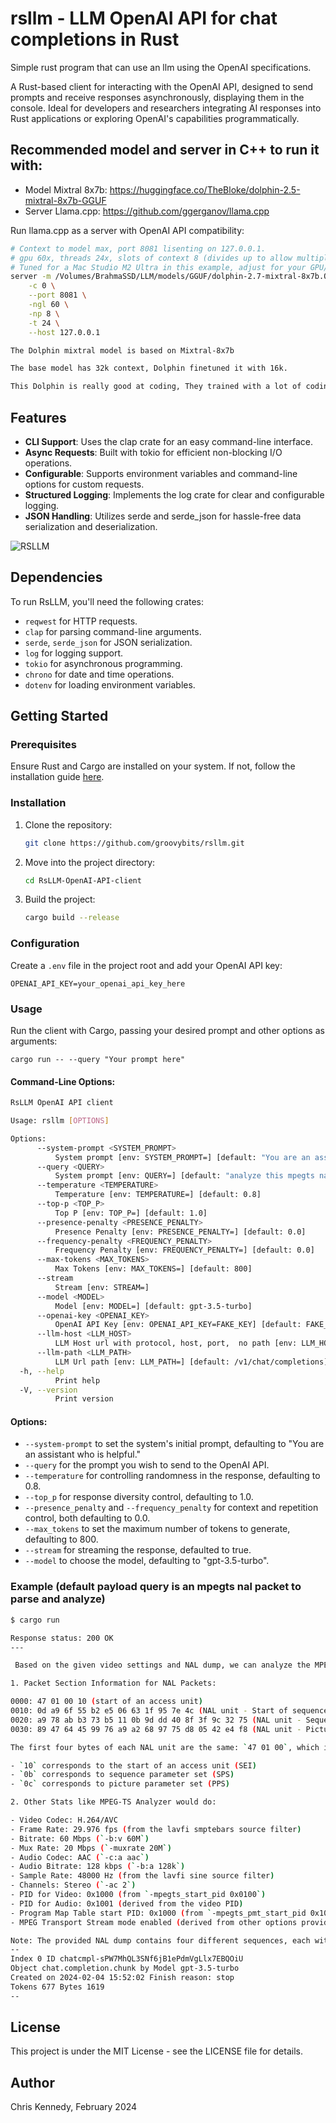 # rsllm - LLM OpenAI API for chat completions in Rust

Simple rust program that can use an llm using the OpenAI specifications.

A Rust-based client for interacting with the OpenAI API, designed to send prompts and receive responses asynchronously, displaying them in the console. Ideal for developers and researchers integrating AI responses into Rust applications or exploring OpenAI's capabilities programmatically.

## Recommended model and server in C++ to run it with:
- Model Mixtral 8x7b: <https://huggingface.co/TheBloke/dolphin-2.5-mixtral-8x7b-GGUF>
- Server Llama.cpp: <https://github.com/ggerganov/llama.cpp>

Run llama.cpp as a server with OpenAI API compatibility:

```bash
# Context to model max, port 8081 lisenting on 127.0.0.1.
# gpu 60x, threads 24x, slots of context 8 (divides up to allow multiple requests to the model).
# Tuned for a Mac Studio M2 Ultra in this example, adjust for your GPU/CPU.
server -m /Volumes/BrahmaSSD/LLM/models/GGUF/dolphin-2.7-mixtral-8x7b.Q5_K_M.gguf \
    -c 0 \
    --port 8081 \
    -ngl 60 \
    -np 8 \
    -t 24 \
    --host 127.0.0.1
```

```markdown
The Dolphin mixtral model is based on Mixtral-8x7b

The base model has 32k context, Dolphin finetuned it with 16k.

This Dolphin is really good at coding, They trained with a lot of coding data. It is very obedient but it is not DPO tuned - so you still might need to encourage it in the system prompt as they show in the examples on the main model site on Huggingface.
```

## Features

- **CLI Support**: Uses the clap crate for an easy command-line interface.
- **Async Requests**: Built with tokio for efficient non-blocking I/O operations.
- **Configurable**: Supports environment variables and command-line options for custom requests.
- **Structured Logging**: Implements the log crate for clear and configurable logging.
- **JSON Handling**: Utilizes serde and serde_json for hassle-free data serialization and deserialization.

![RSLLM](https://storage.googleapis.com/gaib/2/rsllm.webp)

## Dependencies

To run RsLLM, you'll need the following crates:
- `reqwest` for HTTP requests.
- `clap` for parsing command-line arguments.
- `serde`, `serde_json` for JSON serialization.
- `log` for logging support.
- `tokio` for asynchronous programming.
- `chrono` for date and time operations.
- `dotenv` for loading environment variables.

## Getting Started

### Prerequisites

Ensure Rust and Cargo are installed on your system. If not, follow the installation guide [here](https://www.rust-lang.org/tools/install).

### Installation

1. Clone the repository:

    ```bash
    git clone https://github.com/groovybits/rsllm.git
    ```

2. Move into the project directory:

    ```bash
    cd RsLLM-OpenAI-API-client
    ```

3. Build the project:

    ```bash
    cargo build --release
    ```

### Configuration

Create a `.env` file in the project root and add your OpenAI API key:

    OPENAI_API_KEY=your_openai_api_key_here

### Usage

Run the client with Cargo, passing your desired prompt and other options as arguments:

    cargo run -- --query "Your prompt here"

#### Command-Line Options:

```bash
RsLLM OpenAI API client

Usage: rsllm [OPTIONS]

Options:
      --system-prompt <SYSTEM_PROMPT>
          System prompt [env: SYSTEM_PROMPT=] [default: "You are an assistant who is helpful."]
      --query <QUERY>
          System prompt [env: QUERY=] [default: "analyze this mpegts nal dump and packet information, give a short summary of the stats like an mpegts\n        analyzer would do. The nal dump is as follows:\n\n    --- Packet Offset 0 Packet Length 88 ---\n\n    0000: 00 00 01 01 9f 70 74 41 9f 00 02 a6 82 1d 76 1b\n    0010: 69 92 36 f1 8c fb a9 87 5a 48 68 5d 5d bd 58 75\n    0020: 6d fd f5 32 d6 9d dc 88 b1 97 d0 40 79 39 f0 ea\n    0030: f0 b1 61 34 c4 2e d1 b1 ab f5 95 c5 b6 20 58 bb\n    0040: e8 95 f5 22 86 88 bc 09 7b 79 0e fe c1 81 14 85\n    0050: 9a 26 9f 58 d4 cc 1e 2e\n    ---"]
      --temperature <TEMPERATURE>
          Temperature [env: TEMPERATURE=] [default: 0.8]
      --top-p <TOP_P>
          Top P [env: TOP_P=] [default: 1.0]
      --presence-penalty <PRESENCE_PENALTY>
          Presence Penalty [env: PRESENCE_PENALTY=] [default: 0.0]
      --frequency-penalty <FREQUENCY_PENALTY>
          Frequency Penalty [env: FREQUENCY_PENALTY=] [default: 0.0]
      --max-tokens <MAX_TOKENS>
          Max Tokens [env: MAX_TOKENS=] [default: 800]
      --stream
          Stream [env: STREAM=]
      --model <MODEL>
          Model [env: MODEL=] [default: gpt-3.5-turbo]
      --openai-key <OPENAI_KEY>
          OpenAI API Key [env: OPENAI_API_KEY=FAKE_KEY] [default: FAKE_KEY]
      --llm-host <LLM_HOST>
          LLM Host url with protocol, host, port,  no path [env: LLM_HOST=] [default: http://earth.groovylife.ai:8081]
      --llm-path <LLM_PATH>
          LLM Url path [env: LLM_PATH=] [default: /v1/chat/completions]
  -h, --help
          Print help
  -V, --version
          Print version
```

#### Options:
- `--system-prompt` to set the system's initial prompt, defaulting to "You are an assistant who is helpful."
- `--query` for the prompt you wish to send to the OpenAI API.
- `--temperature` for controlling randomness in the response, defaulting to 0.8.
- `--top_p` for response diversity control, defaulting to 1.0.
- `--presence_penalty` and `--frequency_penalty` for context and repetition control, both defaulting to 0.0.
- `--max_tokens` to set the maximum number of tokens to generate, defaulting to 800.
- `--stream` for streaming the response, defaulted to true.
- `--model` to choose the model, defaulting to "gpt-3.5-turbo".

### Example (default payload query is an mpegts nal packet to parse and analyze)

```bash
$ cargo run

Response status: 200 OK
---

 Based on the given video settings and NAL dump, we can analyze the MPEG-TS stream as follows:

1. Packet Section Information for NAL Packets:

0000: 47 01 00 10 (start of an access unit)
0010: 0d a9 6f 55 b2 e5 06 63 1f 95 7e 4c (NAL unit - Start of sequence)
0020: a9 78 ab b3 73 b5 11 0b 9d dd 40 8f 3f 9c 32 75 (NAL unit - Sequence parameter set)
0030: 89 47 64 45 99 76 a9 a2 68 97 75 d8 05 42 e4 f8 (NAL unit - Picture parameter set)

The first four bytes of each NAL unit are the same: `47 01 00`, which is an MPEG-TS PES packet header. The next byte represents the NAL unit type:

- `10` corresponds to the start of an access unit (SEI)
- `0b` corresponds to sequence parameter set (SPS)
- `0c` corresponds to picture parameter set (PPS)

2. Other Stats like MPEG-TS Analyzer would do:

- Video Codec: H.264/AVC
- Frame Rate: 29.976 fps (from the lavfi smptebars source filter)
- Bitrate: 60 Mbps (`-b:v 60M`)
- Mux Rate: 20 Mbps (`-muxrate 20M`)
- Audio Codec: AAC (`-c:a aac`)
- Audio Bitrate: 128 kbps (`-b:a 128k`)
- Sample Rate: 48000 Hz (from the lavfi sine source filter)
- Channels: Stereo (`-ac 2`)
- PID for Video: 0x1000 (from `-mpegts_start_pid 0x0100`)
- PID for Audio: 0x1001 (derived from the video PID)
- Program Map Table start PID: 0x1000 (from `-mpegts_pmt_start_pid 0x1000`)
- MPEG Transport Stream mode enabled (derived from other options provided)

Note: The provided NAL dump contains four different sequences, each with its respective sequence parameter set (SPS) and picture parameter set (PPS). In a real-world MPEG-TS stream, these would be interleaved within the PES packets.
--
Index 0 ID chatcmpl-sPW7MhQL3SNf6jB1ePdmVgLlx7EBQOiU
Object chat.completion.chunk by Model gpt-3.5-turbo
Created on 2024-02-04 15:52:02 Finish reason: stop
Tokens 677 Bytes 1619
--
```

## License

This project is under the MIT License - see the LICENSE file for details.

## Author

Chris Kennedy, February 2024
